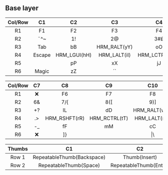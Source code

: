 ## Base layer
|Col/Row| C1|C2 |C3 |C4 |C5 |C6 |
|:-------:|:-:|:-:|:-:|:-:|:-:|:-:|
|R1|F1|F2|F3|F4|F5|❌|
|R2|¨^~|1!|2@|3#£|4$|5%|
|R3|Tab|bB|HRM_RALT(yY)|oO|uU|;:|
|R4|Escape|HRM_LGUI(hH)|HRM_LALT(iI)|HRM_LCTRL(eE€)|HRM_LSHFT(aA)|,<|
|R5||pP|xX|jJ|kK|'"|
|R6|Magic|zZ|´`||[{|❌|

|Col/Row| C7 | C8 | C9 |C10 |C11 |C12 |
|:--------:|:--:|:--:|:--:|:--:|:--:|:--:|
|R1|❌|F6|F7|F8|F9|F10|
|R2|6&|7/{|8([|9)]|0=}|PrintScreen|
|R3|+?|lL|dD|HRM_RALT(wW)|vV|PageUp|
|R4|.>|HRM_RSHFT(rR)|HRM_RCTRL(tT)|HRM_LALT(nN)|HRM_RGUI(sS)|Caps|
|R5|-_|fF|mM|cC|gG|PageDown|
|R6|❌|]}||\|\\ |qQ|Magic|

|Thumbs| C1 | C2 | C3 | C4 | C5 | C6 |
|:-----------:|:--:|:--:|:--:|:--:|:--:|:--:|
|Row 1|RepeatableThumb(Backspace)|Thumb(Insert)|Thumb(LowerLayer)|Thumb(LowerLayer)|Thumb(AppContext)|RepeatableThumb(Delete)|
|Row 2|RepeatableThumb(Space)|RepeatableThumb(Enter)|RepeatableThumb(Home)|RepeatableThumb(End)|RepeatableThumb(Enter)|RepeatableThumb(Space)|

